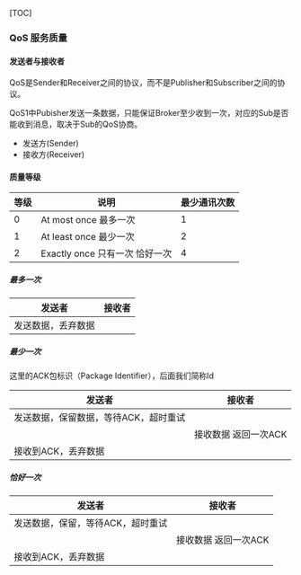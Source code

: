 [TOC]

### QoS 服务质量

#### 发送者与接收者

QoS是Sender和Receiver之间的协议，而不是Publisher和Subscriber之间的协议。

QoS1中Pubisher发送一条数据，只能保证Broker至少收到一次，对应的Sub是否能收到消息，取决于Sub的QoS协商。

- 发送方(Sender)
- 接收方(Receiver) 

#### 质量等级

| 等级 | 说明                           | 最少通讯次数 |
| ---- | ------------------------------ | ------------ |
| 0    | At most once 最多一次          | 1            |
| 1    | At least once 最少一次         | 2            |
| 2    | Exactly once 只有一次 恰好一次 | 4            |

##### 最多一次

| 发送者             | 接收者 |
| ------------------ | ------ |
| 发送数据，丢弃数据 |        |

##### 最少一次

这里的ACK包标识（Package Identifier），后面我们简称Id

| 发送者                                | 接收者               |
| ------------------------------------- | -------------------- |
| 发送数据，保留数据，等待ACK，超时重试 |                      |
|                                       | 接收数据 返回一次ACK |
| 接收到ACK，丢弃数据                   |                      |

##### 恰好一次

| 发送者                            | 接收者               |
| --------------------------------- | -------------------- |
| 发送数据，保留，等待ACK，超时重试 |                      |
|                                   | 接收数据 返回一次ACK |
| 接收到ACK，丢弃数据               |                      |

